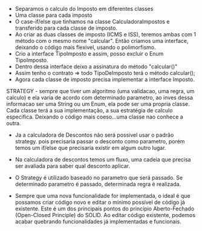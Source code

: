 - Separamos o calculo do Imposto em diferentes classes
- Uma classe para cada imposto
- O case-if/else que tinhamos na classe CalculadoraImpostos e transferido para cada classe de imposto.
- Ao criar as duas classes de imposto (ICMS e ISS), teremos ambas com 1 método com o mesmo nome "calcular". Então criamos uma interface, deixando o código mais flexivel, usando o polimorfismo.
- Crio a interface TipoImposto e assim, posso excluir o Enum TipoImposto.
- Dentro dessa interface deixo a assinatura do método "calcular()"
- Assim tenho o contrato => todo TipoDeImposto terá o método calcular();
- Agora cada classe de imposto precisa implementar a interface Imposto.

STRATEGY - sempre que tiver um algoritmo (uma validacao, uma regra, um calculo) e ela varia de acordo com determinado parametro, ao inves dessa informacao ser uma String ou um Enum, ela pode ser uma propria classe. Cada classe terá a sua implementação, a sua estratégia de calculo especifica.
Deixando o código mais coeso...uma classe nao conhece a outra.

- Ja a calculadora de Descontos não será possivel usar o padrão strategy. pois precisaria passar o desconto como parametro, porém temos um if/else que precisaria existir em algum outro lugar.
- Na calculadora de descontos temos um fluxo, uma cadeia que precisa ser avaliada para saber qual desconto aplicar.
- O Strategy é utilizado baseado no parametro que será passado. Se determinado parametro é passado, determinada regra é realizada.

-  Sempre que uma nova funcionalidade for implementada, o ideal é que possamos criar código novo e editar o mínimo possível de código já existente. Este é um dos principais pontos do princípio Aberto-Fechado (Open-Closed Principle) do SOLID. Ao editar código existente, podemos acabar quebrando funcionalidades já implementadas e funcionais.
